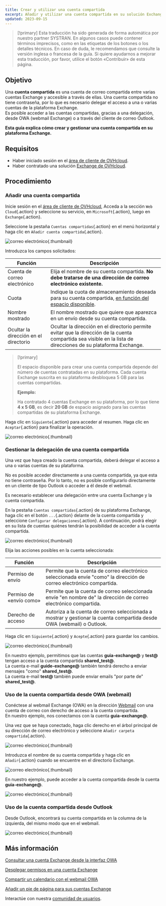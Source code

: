 ```yaml
---
title: Crear y utilizar una cuenta compartida
excerpt: Añadir y utilizar una cuenta compartida en su solución Exchange
updated: 2023-09-15
---
```


> [!primary]
> Esta traducción ha sido generada de forma automática por nuestro partner SYSTRAN. En algunos casos puede contener términos imprecisos, como en las etiquetas de los botones o los detalles técnicos. En caso de duda, le recomendamos que consulte la versión inglesa o francesa de la guía. Si quiere ayudarnos a mejorar esta traducción, por favor, utilice el botón «Contribuir» de esta página.
> 

## Objetivo

Una **cuenta compartida** es una cuenta de correo compartida entre varias cuentas Exchange y accesible a través de ellas. Una cuenta compartida no tiene contraseña, por lo que es necesario delegar el acceso a una o varias cuentas de la plataforma Exchange.
<br>Es posible acceder a las cuentas compartidas, gracias a una delegación, desde OWA (webmail Exchange) o a través del cliente de correo Outlook.

**Esta guía explica cómo crear y gestionar una cuenta compartida en su plataforma Exchange.**

## Requisitos

- Haber iniciado sesión en el [área de cliente de OVHcloud](/links/manager).
- Haber contratado una solución [Exchange de OVHcloud](/links/web/emails-hosted-exchange).

## Procedimiento

### Añadir una cuenta compartida

Inicie sesión en el [área de cliente de OVHcloud](/links/manager), Acceda a la sección `Web Cloud`{.action} y seleccione su servicio, en `Microsoft`{.action}, luego en `Exchange`{.action}.

Seleccione la pestaña `Cuentas compartidas`{.action} en el menú horizontal y haga clic en `Añadir cuenta compartida`{.action}.

![correo electrónico](images/exchange-shared_accounts01.png){.thumbnail}

Introduzca los campos solicitados:

|Función|Descripción|
|---|---|
|Cuenta de correo electrónico|Elija el nombre de su cuenta compartida. **No debe tratarse de una dirección de correo electrónico existente.**|
|Cuota|Indique la cuota de almacenamiento deseada para su cuenta compartida, [en función del espacio disponible](#size).|
|Nombre mostrado|El nombre mostrado que quiere que aparezca en un envío desde su cuenta compartida.|
|Ocultar la dirección en el directorio|Ocultar la dirección en el directorio permite evitar que la dirección de la cuenta compartida sea visible en la lista de direcciones de su plataforma Exchange.|

<a name="size"></a>

> [!primary]
>
> El espacio disponible para crear una cuenta compartida depende del número de cuentas contratadas en su plataforma. Cada cuenta Exchange suscrita en su plataforma desbloquea 5 GB para las cuentas compartidas.
>
> **Ejemplo:**
>
> Ha contratado 4 cuentas Exchange en su plataforma, por lo que tiene **4 x 5 GB**, es decir **20 GB** de espacio asignado para las cuentas compartidas de su plataforma Exchange.

Haga clic en `Siguiente`{.action} para acceder al resumen. Haga clic en `Aceptar`{.action} para finalizar la operación.

![correo electrónico](images/exchange-shared_accounts02.png){.thumbnail}

### Gestionar la delegación de una cuenta compartida

Una vez que haya creado la cuenta compartida, deberá delegar el acceso a una o varias cuentas de su plataforma.

No es posible acceder directamente a una cuenta compartida, ya que esta no tiene contraseña. Por lo tanto, no es posible configurarlo directamente en un cliente de tipo Outlook o acceder a él desde el webmail.

Es necesario establecer una delegación entre una cuenta Exchange y la cuenta compartida.

En la pestaña `Cuentas compartidas`{.action} de su plataforma Exchange, haga clic en el botón `...`{.action} delante de la cuenta compartida y seleccione `Configurar delegaciones`{.action}. A continuación, podrá elegir en su lista de cuentas quiénes tendrán la posibilidad de acceder a la cuenta compartida.

![correo electrónico](images/exchange-shared_accounts03.png){.thumbnail}

Elija las acciones posibles en la cuenta seleccionada:

|Función|Descripción|
|---|---|
|Permiso de envío|Permite que la cuenta de correo electrónico seleccionada envíe "como" la dirección de correo electrónico compartida.|
|Permiso de «envío como»|Permite que la cuenta de correo seleccionada envíe "en nombre de" la dirección de correo electrónico compartida.|
|Derecho de acceso|Autoriza a la cuenta de correo seleccionada a mostrar y gestionar la cuenta compartida desde OWA (webmail) o Outlook.|

Haga clic en `Siguiente`{.action} y `Acepte`{.action} para guardar los cambios.

![correo electrónico](images/exchange-shared_accounts04.png){.thumbnail}

En nuestro ejemplo, permitimos que las cuentas **guia-exchange@** y **test@** tengan acceso a la cuenta compartida **shared_test@**.
<br>La cuenta e-mail **guide-exchange@** también tendrá derecho a enviar mensajes "como" **shared_test@**.
<br>La cuenta e-mail **test@** también puede enviar emails "por parte de" **shared_test@**.

### Uso de la cuenta compartida desde OWA (webmail)

Conéctese al webmail Exchange (OWA) en la dirección [Webmail](/links/web/email) con una cuenta de correo con derecho de acceso a la cuenta compartida.
<br>En nuestro ejemplo, nos conectamos con la cuenta **guia-exchange@**.

Una vez que se haya conectado, haga clic derecho en el árbol principal de su dirección de correo electrónico y seleccione `Añadir carpeta compartida`{.action}. 

![correo electrónico](images/exchange-shared_accounts05.png){.thumbnail}

Introduzca el nombre de su cuenta compartida y haga clic en `Añadir`{.action} cuando se encuentre en el directorio Exchange.

![correo electrónico](images/exchange-shared_accounts06.png){.thumbnail}

En nuestro ejemplo, puede acceder a la cuenta compartida desde la cuenta **guia-exchange@**.

![correo electrónico](images/exchange-shared_accounts07.png){.thumbnail}

### Uso de la cuenta compartida desde Outlook

Desde Outlook, encontrará su cuenta compartida en la columna de la izquierda, del mismo modo que en el webmail.

![correo electrónico](images/exchange-shared_accounts10.png){.thumbnail}

## Más información

[Consultar una cuenta Exchange desde la interfaz OWA](/pages/web_cloud/email_and_collaborative_solutions/using_the_outlook_web_app_webmail/email_owa)

[Desplegar permisos en una cuenta Exchange](/pages/web_cloud/email_and_collaborative_solutions/microsoft_exchange/feature_delegation)

[Compartir un calendario con el webmail OWA](/pages/web_cloud/email_and_collaborative_solutions/using_the_outlook_web_app_webmail/owa_calendar_sharing)

[Añadir un pie de página para sus cuentas Exchange](/pages/web_cloud/email_and_collaborative_solutions/microsoft_exchange/feature_footers)

Interactúe con nuestra [comunidad de usuarios](/links/community).

